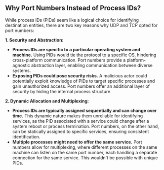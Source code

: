 ## Why Port Numbers Instead of Process IDs?

While process IDs (PIDs) seem like a logical choice for identifying destination entities, there are two key reasons why UDP and TCP opted for port numbers:

**1. Security and Abstraction:**

*   **Process IDs are specific to a particular operating system and machine.** Using PIDs would tie the protocol to a specific OS, hindering cross-platform communication. Port numbers provide a platform-agnostic abstraction layer, enabling communication between diverse systems.
*   **Exposing PIDs could pose security risks.** A malicious actor could potentially exploit knowledge of PIDs to target specific processes and gain unauthorized access. Port numbers offer an additional layer of security by hiding the internal process structure.

**2. Dynamic Allocation and Multiplexing:**

*   **Process IDs are typically assigned sequentially and can change over time.** This dynamic nature makes them unreliable for identifying services, as the PID associated with a service could change after a system reboot or process termination. Port numbers, on the other hand, can be statically assigned to specific services, ensuring consistent identification.
*   **Multiple processes might need to offer the same service.** Port numbers allow for multiplexing, where different processes on the same machine can listen on the same port number, each handling a separate connection for the same service. This wouldn't be possible with unique PIDs. 
